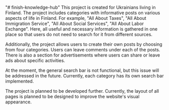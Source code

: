 "# finish-knowledge-hub"
This project is created for Ukrainians living in Finland. The project includes categories with informative posts on
various aspects of life in Finland. For example, "All About Taxes", "All About Immigration Service", "All About Social
Services", "All About Labor Exchange". Here, all useful and necessary information is gathered in one place so that users
do not need to search for it from different sources.

Additionally, the project allows users to create their own posts by choosing from four categories. Users can leave
comments under each of the posts. There is also a section for advertisements where users can share or leave ads about
specific activities.

At the moment, the general search bar is not functional, but this issue will be addressed in the future. Currently, each
category has its own search bar implemented.

The project is planned to be developed further. Currently, the layout of all pages is planned to be designed to improve
the website's visual appearance.